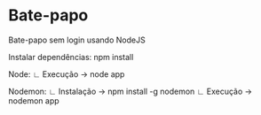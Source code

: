 # Bate-papo
Bate-papo sem login usando NodeJS

Instalar dependências: npm install

Node: 
      ∟ Execução → node app

Nodemon: 
      ∟ Instalação → npm install -g nodemon
      ∟ Execução → nodemon app
